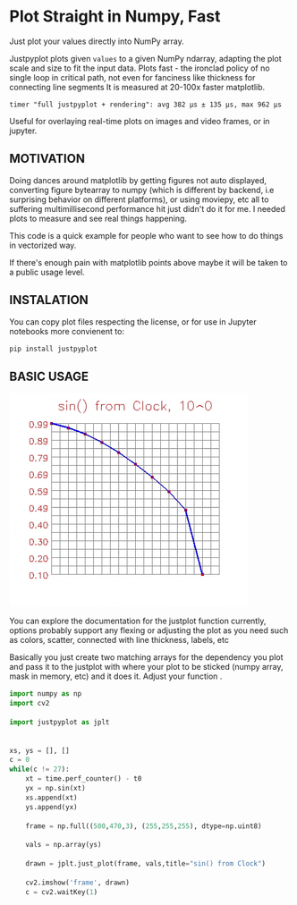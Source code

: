 
# Plot Straight in Numpy, Fast
Just plot your values directly into NumPy array.

Justpyplot plots given `values` to a given NumPy ndarray, adapting
the plot scale and size to fit the input data.
Plots fast - the ironclad policy of no single loop in critical path,
not even for fanciness like thickness for connecting line segments
It is measured at 20-100x faster matplotlib.
```
timer "full justpyplot + rendering": avg 382 µs ± 135 µs, max 962 µs
```
Useful for overlaying real-time plots on images and video frames, or
in jupyter.
## MOTIVATION
Doing dances around matplotlib by getting figures not auto displayed, converting figure bytearray to numpy (which is different by
backend, i.e surprising  behavior on different platforms), or using moviepy, etc all
to suffering multimillisecond performance hit just didn't do it for me. I needed plots to measure and see real things happening. 

This code is a quick example for people who want to see how to do things in vectorized way.

If there's enough pain with matplotlib points above maybe it will be taken to a public usage level.

## INSTALATION

You can copy plot files respecting the license, or for use in Jupyter notebooks more convienent to:
```bash    
pip install justpyplot
```
## BASIC USAGE
![Plot in Numpy Fast](sinus.gif)

You can explore the documentation for the justplot function currently, options probably support any 
flexing or adjusting the plot as you need such as colors, scatter, connected with line thickness, labels, etc

Basically you just create two matching arrays for the dependency you plot and pass it to the justplot with where your plot to be sticked (numpy array, mask in memory, etc) and it does it. Adjust your function .
```python
import numpy as np 
import cv2

import justpyplot as jplt


xs, ys = [], []
c = 0
while(c != 27):
    xt = time.perf_counter() - t0
    yx = np.sin(xt)
    xs.append(xt)
    ys.append(yx)
    
    frame = np.full((500,470,3), (255,255,255), dtype=np.uint8)
    
    vals = np.array(ys)

    drawn = jplt.just_plot(frame, vals,title="sin() from Clock")
    
    cv2.imshow('frame', drawn)
    c = cv2.waitKey(1)
```

